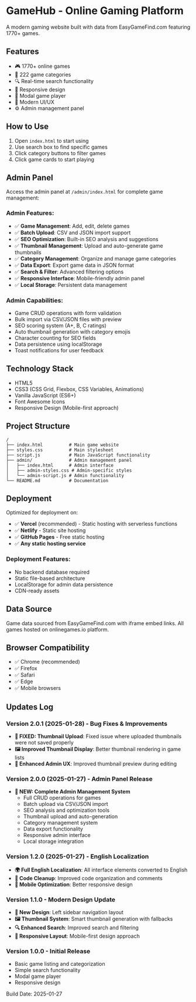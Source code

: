 # GameHub - Online Gaming Platform

A modern gaming website built with data from EasyGameFind.com featuring 1770+ games.

## Features

- 🎮 1770+ online games
- 📁 222 game categories  
- 🔍 Real-time search functionality
- 📱 Responsive design
- 🎯 Modal game player
- 🎨 Modern UI/UX
- ⚙️ Admin management panel

## How to Use

1. Open `index.html` to start using
2. Use search box to find specific games
3. Click category buttons to filter games
4. Click game cards to start playing

## Admin Panel

Access the admin panel at `/admin/index.html` for complete game management:

### Admin Features:
- ✅ **Game Management**: Add, edit, delete games
- ✅ **Batch Upload**: CSV and JSON import support
- ✅ **SEO Optimization**: Built-in SEO analysis and suggestions
- ✅ **Thumbnail Management**: Upload and auto-generate game thumbnails
- ✅ **Category Management**: Organize and manage game categories
- ✅ **Data Export**: Export game data in JSON format
- ✅ **Search & Filter**: Advanced filtering options
- ✅ **Responsive Interface**: Mobile-friendly admin panel
- ✅ **Local Storage**: Persistent data management

### Admin Capabilities:
- Game CRUD operations with form validation
- Bulk import via CSV/JSON files with preview
- SEO scoring system (A+, B, C ratings)
- Auto thumbnail generation with category emojis
- Character counting for SEO fields
- Data persistence using localStorage
- Toast notifications for user feedback

## Technology Stack

- HTML5
- CSS3 (CSS Grid, Flexbox, CSS Variables, Animations)
- Vanilla JavaScript (ES6+)
- Font Awesome Icons
- Responsive Design (Mobile-first approach)

## Project Structure

```
/
├── index.html          # Main game website
├── styles.css          # Main stylesheet
├── script.js           # Main JavaScript functionality
├── admin/              # Admin management panel
│   ├── index.html      # Admin interface
│   ├── admin-styles.css # Admin-specific styles
│   └── admin-script.js # Admin functionality
└── README.md           # Documentation
```

## Deployment

Optimized for deployment on:
- ✅ **Vercel** (recommended) - Static hosting with serverless functions
- ✅ **Netlify** - Static site hosting
- ✅ **GitHub Pages** - Free static hosting
- ✅ **Any static hosting service**

### Deployment Features:
- No backend database required
- Static file-based architecture
- LocalStorage for admin data persistence
- CDN-ready assets

## Data Source

Game data sourced from EasyGameFind.com with iframe embed links.
All games hosted on onlinegames.io platform.

## Browser Compatibility

- ✅ Chrome (recommended)
- ✅ Firefox
- ✅ Safari
- ✅ Edge
- ✅ Mobile browsers

## Updates Log

### Version 2.0.1 (2025-01-28) - Bug Fixes & Improvements
- **🐛 FIXED: Thumbnail Upload**: Fixed issue where uploaded thumbnails were not saved properly
- **🖼️ Improved Thumbnail Display**: Better thumbnail rendering in game lists
- **🔄 Enhanced Admin UX**: Improved thumbnail preview during editing

### Version 2.0.0 (2025-01-27) - Admin Panel Release
- **🎉 NEW: Complete Admin Management System**
  - Full CRUD operations for games
  - Batch upload via CSV/JSON import
  - SEO analysis and optimization tools
  - Thumbnail upload and auto-generation
  - Category management system
  - Data export functionality
  - Responsive admin interface
  - Local storage integration

### Version 1.2.0 (2025-01-27) - English Localization
- **🌍 Full English Localization**: All interface elements converted to English
- **🔧 Code Cleanup**: Improved code organization and comments
- **📱 Mobile Optimization**: Better responsive design

### Version 1.1.0 - Modern Design Update
- **🎨 New Design**: Left sidebar navigation layout
- **🖼️ Thumbnail System**: Smart thumbnail generation with fallbacks
- **🔍 Enhanced Search**: Improved search and filtering
- **📱 Responsive Layout**: Mobile-first design approach

### Version 1.0.0 - Initial Release
- Basic game listing and categorization
- Simple search functionality
- Modal game player
- Responsive design

Build Date: 2025-01-27
